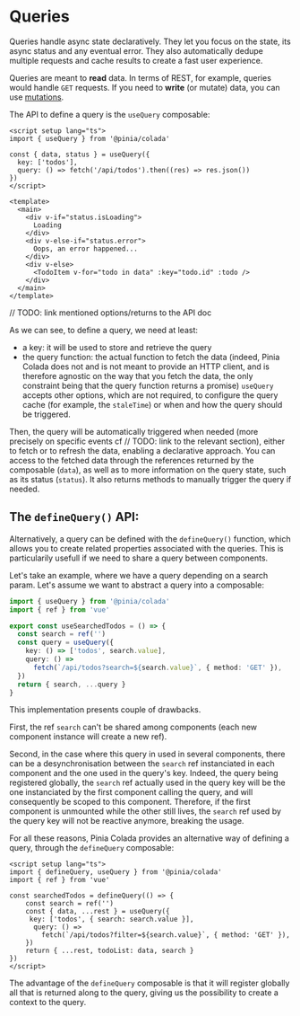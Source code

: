 # Queries

Queries handle async state declaratively. They let you focus on the state, its async status and any eventual error. They also automatically dedupe multiple requests and cache results to create a fast user experience.

Queries are meant to **read** data. In terms of REST, for example, queries would handle `GET` requests. If you need to **write** (or mutate) data, you can use [mutations](./mutations.md).

The API to define a query is the `useQuery` composable:

```vue twoslash
<script setup lang="ts">
import { useQuery } from '@pinia/colada'

const { data, status } = useQuery({
  key: ['todos'],
  query: () => fetch('/api/todos').then((res) => res.json())
})
</script>

<template>
  <main>
    <div v-if="status.isLoading">
      Loading
    </div>
    <div v-else-if="status.error">
      Oops, an error happened...
    </div>
    <div v-else>
      <TodoItem v-for="todo in data" :key="todo.id" :todo />
    </div>
  </main>
</template>
```

// TODO: link mentioned options/returns to the API doc

As we can see, to define a query, we need at least:
- a key: it will be used to store and retrieve the query
- the query function: the actual function to fetch the data (indeed, Pinia Colada does not and is not meant to provide an HTTP client, and is therefore agnostic on the way that you fetch the data, the only constraint being that the query function returns a promise)
`useQuery` accepts other options, which are not required, to configure the query cache (for example, the `staleTime`) or when and how the query should be triggered.

Then, the query will be automatically triggered when needed (more precisely on specific events cf // TODO: link to the relevant section), either to fetch or to refresh the data, enabling a declarative approach. You can access to the fetched data through the references returned by the composable (`data`), as well as to more information on the query state, such as its status (`status`). It also returns methods to manually trigger the query if needed.

## The `defineQuery()` API:

Alternatively, a query can be defined with the `defineQuery()` function, which allows you to create related properties associated with the queries. This is particularily usefull if we need to share a query between components.

Let's take an example, where we have a query depending on a search param. Let's assume we want to abstract a query into a composable:

```ts twoslash
import { useQuery } from '@pinia/colada'
import { ref } from 'vue'

export const useSearchedTodos = () => {
  const search = ref('')
  const query = useQuery({
    key: () => ['todos', search.value],
    query: () =>
      fetch(`/api/todos?search=${search.value}`, { method: 'GET' }),
  })
  return { search, ...query }
}
```

This implementation presents couple of drawbacks.

First, the ref `search` can't be shared among components (each new component instance will create a new ref).

Second, in the case where this query in used in several components, there can be a desynchronisation between the `search` ref instanciated in each component and the one used in the query's key. Indeed, the query being registered globally, the `search` ref actually used in the query key will be the one instanciated by the first component calling the query, and will consequently be scoped to this component. Therefore, if the first component is unmounted while the other still lives, the `search` ref used by the query key will not be reactive anymore, breaking the usage.

For all these reasons, Pinia Colada provides an alternative way of defining a query, through the `defineQuery` composable:

```vue
<script setup lang="ts">
import { defineQuery, useQuery } from '@pinia/colada'
import { ref } from 'vue'

const searchedTodos = defineQuery(() => {
    const search = ref('')
    const { data, ...rest } = useQuery({
     key: ['todos', { search: search.value }],
      query: () =>
        fetch(`/api/todos?filter=${search.value}`, { method: 'GET' }),
    })
    return { ...rest, todoList: data, search }
})
</script>
 ```
The advantage of the `defineQuery` composable is that it will register globally all that is returned along to the query, giving us the possibility to create a context to the query.

